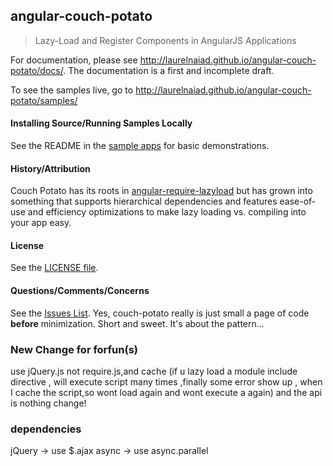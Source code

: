 ## angular-couch-potato
> Lazy-Load and Register Components in AngularJS Applications

For documentation, please see
<a href="http://laurelnaiad.github.io/angular-couch-potato/docs/" target="_blank">http://laurelnaiad.github.io/angular-couch-potato/docs/</a>.  The documentation is a first and incomplete draft.

To see the samples live, go to
<a href="http://laurelnaiad.github.io/angular-couch-potato/samples/" target="_blank">http://laurelnaiad.github.io/angular-couch-potato/samples/</a>

#### Installing Source/Running Samples Locally

See the README in the [sample apps](https://github.com/laurelnaiad/ng-couch-potato/tree/master/samples) for basic demonstrations.

#### History/Attribution

Couch Potato has its roots in [angular-require-lazyload](https://github.com/szhanginrhythm/angular-require-lazyload) but has grown into something that supports hierarchical dependencies and features ease-of-use and efficiency optimizations to make lazy loading vs. compiling into your app easy.

#### License

See the [LICENSE file](https://github.com/laurelnaiad/ng-couch-potato/blob/master/LICENSE).

#### Questions/Comments/Concerns

See the [Issues List](https://github.com/laurelnaiad/ng-couch-potato/issues).  Yes, couch-potato really is just small a page of code **before** minimization.  Short and sweet.  It's about the pattern...

### New Change for forfun(s)

use jQuery.js not require.js,and cache (if u lazy load a module include directive , will execute script many times ,finally some error show up , when I cache the script,so wont load again and wont execute a again)
and the api is nothing change!

### dependencies
jQuery  -> use $.ajax
async  -> use async.parallel


